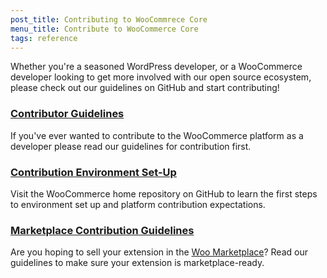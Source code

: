 ```yaml
---
post_title: Contributing to WooCommrece Core
menu_title: Contribute to WooCommerce Core
tags: reference
---
```


Whether you're a seasoned WordPress developer, or a WooCommerce developer looking to get more involved with our open source ecosystem, please check out our guidelines on GitHub and start contributing!

### [Contributor Guidelines](https://github.com/woocommerce/woocommerce/blob/trunk/.github/CONTRIBUTING.md)

If you've ever wanted to contribute to the WooCommerce platform as a developer please read our guidelines for contribution first.

### [Contribution Environment Set-Up](https://github.com/woocommerce/woocommerce/tree/trunk)

Visit the WooCommerce home repository on GitHub to learn the first steps to environment set up and platform contribution expectations.

### [Marketplace Contribution Guidelines](https://woo.com/document/marketplace-overview/)

Are you hoping to sell your extension in the [Woo Marketplace](https://woo.com/marketplace/)? Read our guidelines to make sure your extension is marketplace-ready.

